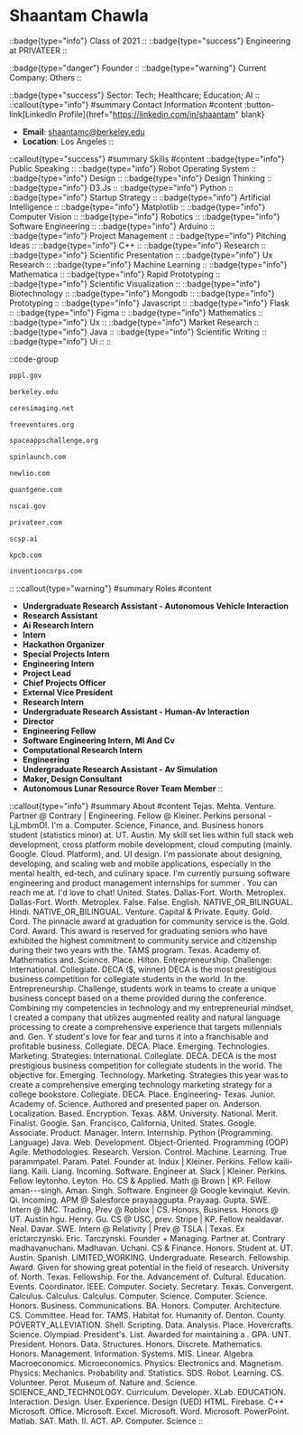 # Shaantam Chawla
::badge{type="info"}
Class of 2021
::
::badge{type="success"}
Engineering at PRIVATEER
::

::badge{type="danger"}
Founder
::
::badge{type="warning"}
Current Company: Others
::

::badge{type="success"}
Sector: Tech; Healthcare; Education; AI
::
::callout{type="info"}
#summary
Contact Information
#content
:button-link[LinkedIn Profile]{href="https://linkedin.com/in/shaantam" blank}
- **Email**: shaantamc@berkeley.edu
- **Location**: Los Angeles
::

::callout{type="success"}
#summary
Skills
#content
::badge{type="info"}
Public Speaking
::
::badge{type="info"}
Robot Operating System
::
::badge{type="info"}
Design
::
::badge{type="info"}
Design Thinking
::
::badge{type="info"}
D3.Js
::
::badge{type="info"}
Python
::
::badge{type="info"}
Startup Strategy
::
::badge{type="info"}
Artificial Intelligence
::
::badge{type="info"}
Matplotlib
::
::badge{type="info"}
Computer Vision
::
::badge{type="info"}
Robotics
::
::badge{type="info"}
Software Engineering
::
::badge{type="info"}
Arduino
::
::badge{type="info"}
Project Management
::
::badge{type="info"}
Pitching Ideas
::
::badge{type="info"}
C++
::
::badge{type="info"}
Research
::
::badge{type="info"}
Scientific Presentation
::
::badge{type="info"}
Ux Research
::
::badge{type="info"}
Machine Learning
::
::badge{type="info"}
Mathematica
::
::badge{type="info"}
Rapid Prototyping
::
::badge{type="info"}
Scientific Visualization
::
::badge{type="info"}
Biotechnology
::
::badge{type="info"}
Mongodb
::
::badge{type="info"}
Prototyping
::
::badge{type="info"}
Javascript
::
::badge{type="info"}
Flask
::
::badge{type="info"}
Figma
::
::badge{type="info"}
Mathematics
::
::badge{type="info"}
Ux
::
::badge{type="info"}
Market Research
::
::badge{type="info"}
Java
::
::badge{type="info"}
Scientific Writing
::
::badge{type="info"}
Ui
::
::

::code-group
```bash [Princeton Plasma Physics Lab - PPPL]
pppl.gov
```
```bash [UC Berkeley]
berkeley.edu
```
```bash [Ceres Imaging]
ceresimaging.net
```
```bash [Free Ventures]
freeventures.org
```
```bash [NASA International Space Apps Challenge]
spaceappschallenge.org
```
```bash [SpinLaunch]
spinlaunch.com
```
```bash [Newlio]
newlio.com
```
```bash [Quantgene]
quantgene.com
```
```bash [NSCAI]
nscai.gov
```
```bash [PRIVATEER]
privateer.com
```
```bash [Scsp]
scsp.ai
```
```bash [Kleiner Perkins Caufield & Byers]
kpcb.com
```
```bash [Invention Corps]
inventioncorps.com
```
::
::callout{type="warning"}
#summary
Roles
#content
- **Undergraduate Research Assistant - Autonomous Vehicle Interaction**
- **Research Assistant**
- **Ai Research Intern**
- **Intern**
- **Hackathon Organizer**
- **Special Projects Intern**
- **Engineering Intern**
- **Project Lead**
- **Chief Projects Officer**
- **External Vice President**
- **Research Intern**
- **Undergraduate Research Assistant - Human-Av Interaction**
- **Director**
- **Engineering Fellow**
- **Software Engineering Intern, Ml And Cv**
- **Computational Research Intern**
- **Engineering**
- **Undergraduate Research Assistant - Av Simulation**
- **Maker, Design Consultant**
- **Autonomous Lunar Resource Rover Team Member**
::

::callout{type="info"}
#summary
About
#content
Tejas. Mehta. Venture. Partner @ Contrary | Engineering. Fellow @ Kleiner. Perkins personal -LjLmbmOI. I'm a. Computer. Science, Finance, and. Business honors student (statistics minor) at. UT. Austin. My skill set lies within full stack web development, cross platform mobile development, cloud computing (mainly. Google. Cloud. Platform), and. UI design. I'm passionate about designing, developing, and scaling web and mobile applications, especially in the mental health, ed-tech, and culinary space. I'm currently pursuing software engineering and product management internships for summer . You can reach me at. I'd love to chat! United. States. Dallas-Fort. Worth. Metroplex. Dallas-Fort. Worth. Metroplex. False. False. English. NATIVE_OR_BILINGUAL. Hindi. NATIVE_OR_BILINGUAL. Venture. Capital & Private. Equity. Gold. Cord. The pinnacle award at graduation for community service is the. Gold. Cord. Award. This award is reserved for graduating seniors who have exhibited the highest commitment to community service and citizenship during their two years with the. TAMS program. Texas. Academy of. Mathematics and. Science. Place. Hilton. Entrepreneurship. Challenge: International. Collegiate. DECA ($, winner) DECA is the most prestigious business competition for collegiate students in the world. In the. Entrepreneurship. Challenge, students work in teams to create a unique business concept based on a theme provided during the conference. Combining my competencies in technology and my entrepreneurial mindset, I created a company that utilizes augmented reality and natural language processing to create a comprehensive experience that targets millennials and. Gen. Y student's love for fear and turns it into a franchisable and profitable business. Collegiate. DECA. Place. Emerging. Technologies. Marketing. Strategies: International. Collegiate. DECA. DECA is the most prestigious business competition for collegiate students in the world. The objective for. Emerging. Technology. Marketing. Strategies this year was to create a comprehensive emerging technology marketing strategy for a college bookstore. Collegiate. DECA. Place. Engineering- Texas. Junior. Academy of. Science. Authored and presented paper on. Anderson. Localization. Based. Encryption. Texas. A&M. University. National. Merit. Finalist. Google. San. Francisco, California, United. States. Google. Associate. Product. Manager. Intern. Internship. Python (Programming. Language) Java. Web. Development. Object-Oriented. Programming (OOP) Agile. Methodologies. Research. Version. Control. Machine. Learning. True parammpatel. Param. Patel. Founder at. Indux | Kleiner. Perkins. Fellow kaili-liang. Kaili. Liang. Incoming. Software. Engineer at. Slack | Kleiner. Perkins. Fellow leytonho. Leyton. Ho. CS & Applied. Math @ Brown | KP. Fellow aman---singh. Aman. Singh. Software. Engineer @ Google kevinqiut. Kevin. Qi. Incoming. APM @ Salesforce prayaaggupta. Prayaag. Gupta. SWE. Intern @ IMC. Trading, Prev @ Roblox | CS. Honors, Business. Honors @ UT. Austin hgu. Henry. Gu. CS @ USC, prev. Stripe | KP. Fellow nealdavar. Neal. Davar. SWE. Intern @ Relativity | Prev @ TSLA | Texas. Ex erictarczynski. Eric. Tarczynski. Founder + Managing. Partner at. Contrary madhavanuchani. Madhavan. Uchani. CS & Finance. Honors. Student at. UT. Austin. Spanish. LIMITED_WORKING. Undergraduate. Research. Fellowship. Award. Given for showing great potential in the field of research. University of. North. Texas. Fellowship. For the. Advancement of. Cultural. Education. Events. Coordinator. IEEE. Computer. Society. Secretary. Texas. Convergent. Calculus. Calculus. Calculus. Computer. Science. Computer. Science. Honors. Business. Communications. BA. Honors. Computer. Architecture. CS. Committee. Head for. TAMS. Habitat for. Humanity of. Denton. County. POVERTY_ALLEVIATION. Shell. Scripting. Data. Analysis. Place. Hovercrafts. Science. Olympiad. President's. List. Awarded for maintaining a . GPA. UNT. President. Honors. Data. Structures. Honors. Discrete. Mathematics. Honors. Management. Information. Systems. MIS. Linear. Algebra. Macroeconomics. Microeconomics. Physics: Electronics and. Magnetism. Physics: Mechanics. Probability and. Statistics. SDS. Robot. Learning. CS. Volunteer. Perot. Museum of. Nature and. Science. SCIENCE_AND_TECHNOLOGY. Curriculum. Developer. XLab. EDUCATION. Interaction. Design. User. Experience. Design (UED) HTML. Firebase. C++ Microsoft. Office. Microsoft. Excel. Microsoft. Word. Microsoft. PowerPoint. Matlab. SAT. Math. II. ACT. AP. Computer. Science
::

